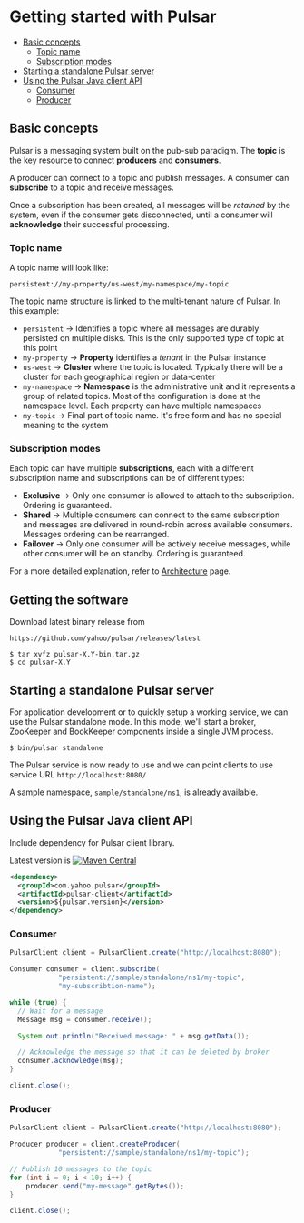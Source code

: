 
# Getting started with Pulsar

<!-- TOC depthFrom:2 depthTo:4 withLinks:1 updateOnSave:1 orderedList:0 -->

- [Basic concepts](#basic-concepts)
	- [Topic name](#topic-name)
	- [Subscription modes](#subscription-modes)
- [Starting a standalone Pulsar server](#starting-a-standalone-pulsar-server)
- [Using the Pulsar Java client API](#using-the-pulsar-java-client-api)
	- [Consumer](#consumer)
	- [Producer](#producer)

<!-- /TOC -->

## Basic concepts

Pulsar is a messaging system built on the pub-sub paradigm. The **topic**
is the key resource to connect **producers** and **consumers**.

A producer can connect to a topic and publish messages. A consumer can
**subscribe** to a topic and receive messages.

Once a subscription has been created, all messages will be *retained* by
the system, even if the consumer gets disconnected, until a consumer will
**acknowledge** their successful processing.

### Topic name

A topic name will look like:
```
persistent://my-property/us-west/my-namespace/my-topic
```

The topic name structure is linked to the multi-tenant nature of Pulsar.
In this example:
 * `persistent` → Identifies a topic where all messages are durably persisted
    on multiple disks. This is the only supported type of topic at this point
 * `my-property` → **Property** identifies a *tenant* in the Pulsar
    instance
 * `us-west` → **Cluster** where the topic is located. Typically there
    will be a cluster for each geographical region or data-center
 * `my-namespace` → **Namespace** is the administrative unit and it
    represents a group of related topics. Most of the configuration
    is done at the namespace level. Each property can have multiple
    namespaces
 * `my-topic` → Final part of topic name. It's free form and has no
    special meaning to the system

### Subscription modes

Each topic can have multiple **subscriptions**, each with a different
subscription name and subscriptions can be of different types:

 * **Exclusive** → Only one consumer is allowed to attach to the
  subscription. Ordering is guaranteed.
 * **Shared** → Multiple consumers can connect to the same subscription
   and messages are delivered in round-robin across available consumers.
	 Messages ordering can be rearranged.
 * **Failover** → Only one consumer will be actively receive messages,
   while other consumer will be on standby. Ordering is guaranteed.

For a more detailed explanation, refer to [Architecture](Architecture.md)
page.

## Getting the software

Download latest binary release from

```
https://github.com/yahoo/pulsar/releases/latest
```

```shell
$ tar xvfz pulsar-X.Y-bin.tar.gz
$ cd pulsar-X.Y
```

## Starting a standalone Pulsar server

For application development or to quickly setup a working service,
we can use the Pulsar standalone mode. In this mode, we'll start
a broker, ZooKeeper and BookKeeper components inside a single JVM
process.

```shell
$ bin/pulsar standalone
```

The Pulsar service is now ready to use and we can point
clients to use service URL `http://localhost:8080/`

A sample namespace, `sample/standalone/ns1`, is already available.

## Using the Pulsar Java client API

Include dependency for Pulsar client library.

Latest version is [![Maven Central](https://maven-badges.herokuapp.com/maven-central/com.yahoo.pulsar/pulsar-client/badge.svg)](https://maven-badges.herokuapp.com/maven-central/com.yahoo.pulsar/pulsar-client)

```xml
<dependency>
  <groupId>com.yahoo.pulsar</groupId>
  <artifactId>pulsar-client</artifactId>
  <version>${pulsar.version}</version>
</dependency>
```

### Consumer

```java
PulsarClient client = PulsarClient.create("http://localhost:8080");

Consumer consumer = client.subscribe(
            "persistent://sample/standalone/ns1/my-topic",
            "my-subscribtion-name");

while (true) {
  // Wait for a message
  Message msg = consumer.receive();

  System.out.println("Received message: " + msg.getData());

  // Acknowledge the message so that it can be deleted by broker
  consumer.acknowledge(msg);
}

client.close();
```


### Producer

```java
PulsarClient client = PulsarClient.create("http://localhost:8080");

Producer producer = client.createProducer(
            "persistent://sample/standalone/ns1/my-topic");

// Publish 10 messages to the topic
for (int i = 0; i < 10; i++) {
    producer.send("my-message".getBytes());
}

client.close();
```
